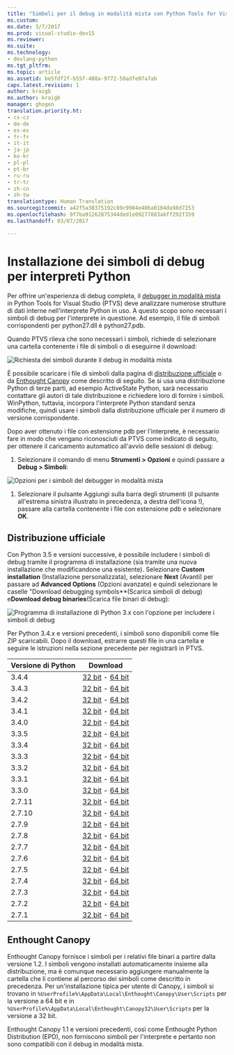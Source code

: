 ```yaml
---
title: "Simboli per il debug in modalità mista con Python Tools for Visual Studio | Microsoft Docs"
ms.custom: 
ms.date: 3/7/2017
ms.prod: visual-studio-dev15
ms.reviewer: 
ms.suite: 
ms.technology:
- devlang-python
ms.tgt_pltfrm: 
ms.topic: article
ms.assetid: be5fdf2f-b55f-488a-9772-58adfe07a7ab
caps.latest.revision: 1
author: kraigb
ms.author: kraigb
manager: ghogen
translation.priority.ht:
- cs-cz
- de-de
- es-es
- fr-fr
- it-it
- ja-jp
- ko-kr
- pl-pl
- pt-br
- ru-ru
- tr-tr
- zh-cn
- zh-tw
translationtype: Human Translation
ms.sourcegitcommit: a42f5a30375192c89c9984e40ba0104da98d7253
ms.openlocfilehash: 9f7ba91262875344ded1e09277883abff292f359
ms.lasthandoff: 03/07/2017

---
```


# <a name="installing-debugging-symbols-for-python-interpreters"></a>Installazione dei simboli di debug per interpreti Python

Per offrire un'esperienza di debug completa, il [debugger in modalità mista](debugging-mixed-mode.md) in Python Tools for Visual Studio (PTVS) deve analizzare numerose strutture di dati interne nell'interprete Python in uso. A questo scopo sono necessari i simboli di debug per l'interprete in questione. Ad esempio, il file di simboli corrispondenti per python27.dll è python27.pdb.

Quando PTVS rileva che sono necessari i simboli, richiede di selezionare una cartella contenente i file di simboli o di eseguirne il download:

![Richiesta dei simboli durante il debug in modalità mista](media/mixed-mode-debugging-symbols-required.png) 

È possibile scaricare i file di simboli dalla pagina di [distribuzione ufficiale](#official-distribution) o da [Enthought Canopy](#enthought-canopy) come descritto di seguito. Se si usa una distribuzione Python di terze parti, ad esempio ActiveState Python, sarà necessario contattare gli autori di tale distribuzione e richiedere loro di fornire i simboli. WinPython, tuttavia, incorpora l'interprete Python standard senza modifiche, quindi usare i simboli dalla distribuzione ufficiale per il numero di versione corrispondente.

Dopo aver ottenuto i file con estensione pdb per l'interprete, è necessario fare in modo che vengano riconosciuti da PTVS come indicato di seguito, per ottenere il caricamento automatico all'avvio delle sessioni di debug:

1. Selezionare il comando di menu **Strumenti > Opzioni** e quindi passare a **Debug > Simboli**:

![Opzioni per i simboli del debugger in modalità mista](media/mixed-mode-debugging-symbols.png)

1. Selezionare il pulsante Aggiungi sulla barra degli strumenti (il pulsante all'estrema sinistra illustrato in precedenza, a destra dell'icona !), passare alla cartella contenente i file con estensione pdb e selezionare **OK**.


## <a name="official-distribution"></a>Distribuzione ufficiale

Con Python 3.5 e versioni successive, è possibile includere i simboli di debug tramite il programma di installazione (sia tramite una nuova installazione che modificandone una esistente). Selezionare **Custom installation** (Installazione personalizzata), selezionare **Next** (Avanti) per passare ad **Advanced Options** (Opzioni avanzate) e quindi selezionare le caselle "Download debugging symbols**(Scarica simboli di debug) e**Download debug binaries**(Scarica file binari di debug):

![Programma di installazione di Python 3.x con l'opzione per includere i simboli di debug](media/mixed-mode-debugging-symbols-installer35.png)

Per Python 3.4.x e versioni precedenti, i simboli sono disponibili come file ZIP scaricabili. Dopo il download, estrarre questi file in una cartella e seguire le istruzioni nella sezione precedente per registrarli in PTVS.

| Versione di Python | Download | 
| --- | --- | 
| 3.4.4 | [32 bit](https://www.python.org/ftp/python/3.4.4/python-3.4.4-pdb.zip) - [64 bit](https://www.python.org/ftp/python/3.4.4/python-3.4.4.amd64-pdb.zip) |
| 3.4.3 | [32 bit](https://www.python.org/ftp/python/3.4.3/python-3.4.3-pdb.zip) - [64 bit](https://www.python.org/ftp/python/3.4.3/python-3.4.3.amd64-pdb.zip) |
| 3.4.2 | [32 bit](https://www.python.org/ftp/python/3.4.2/python-3.4.2-pdb.zip) - [64 bit](https://www.python.org/ftp/python/3.4.2/python-3.4.2.amd64-pdb.zip) |
| 3.4.1 | [32 bit](https://www.python.org/ftp/python/3.4.1/python-3.4.1-pdb.zip) - [64 bit](https://www.python.org/ftp/python/3.4.1/python-3.4.1.amd64-pdb.zip) |
| 3.4.0 | [32 bit](https://www.python.org/ftp/python/3.4.0/python-3.4.0-pdb.zip) - [64 bit](https://www.python.org/ftp/python/3.4.0/python-3.4.0.amd64-pdb.zip) |
| 3.3.5 | [32 bit](http://www.python.org/ftp/python/3.3.5/python-3.3.5-pdb.zip) - [64 bit](http://www.python.org/ftp/python/3.3.5/python-3.3.5.amd64-pdb.zip) |
| 3.3.4 | [32 bit](http://python.org/ftp/python/3.3.4/python-3.3.4-pdb.zip) - [64 bit](http://python.org/ftp/python/3.3.4/python-3.3.4.amd64-pdb.zip) |
| 3.3.3 | [32 bit](http://python.org/ftp/python/3.3.3/python-3.3.3-pdb.zip) - [64 bit](http://python.org/ftp/python/3.3.3/python-3.3.3.amd64-pdb.zip) |
| 3.3.2 | [32 bit](http://python.org/ftp/python/3.3.2/python-3.3.2-pdb.zip) - [64 bit](http://python.org/ftp/python/3.3.2/python-3.3.2.amd64-pdb.zip) |
| 3.3.1 | [32 bit](http://python.org/ftp/python/3.3.1/python-3.3.1-pdb.zip) - [64 bit](http://python.org/ftp/python/3.3.1/python-3.3.1.amd64-pdb.zip) |
| 3.3.0 | [32 bit](http://python.org/ftp/python/3.3.0/python-3.3.0-pdb.zip) - [64 bit](http://python.org/ftp/python/3.3.0/python-3.3.0.amd64-pdb.zip) |
| 2.7.11 | [32 bit](https://www.python.org/ftp/python/2.7.11/python-2.7.11-pdb.zip) - [64 bit](https://www.python.org/ftp/python/2.7.11/python-2.7.11.amd64-pdb.zip) |
| 2.7.10 | [32 bit](https://www.python.org/ftp/python/2.7.10/python-2.7.10-pdb.zip) - [64 bit](https://www.python.org/ftp/python/2.7.10/python-2.7.10.amd64-pdb.zip) |
| 2.7.9 | [32 bit](https://www.python.org/ftp/python/2.7.9/python-2.7.9-pdb.zip) - [64 bit](https://www.python.org/ftp/python/2.7.9/python-2.7.9.amd64-pdb.zip) |
| 2.7.8 | [32 bit](https://www.python.org/ftp/python/2.7.8/python-2.7.8-pdb.zip) - [64 bit](https://www.python.org/ftp/python/2.7.8/python-2.7.8.amd64-pdb.zip) |
| 2.7.7 | [32 bit](https://www.python.org/ftp/python/2.7.7/python-2.7.7-pdb.zip) - [64 bit](https://www.python.org/ftp/python/2.7.7/python-2.7.7.amd64-pdb.zip) |
| 2.7.6 | [32 bit](http://python.org/ftp/python/2.7.6/python-2.7.6-pdb.zip) - [64 bit](http://python.org/ftp/python/2.7.6/python-2.7.6.amd64-pdb.zip) |
| 2.7.5 | [32 bit](http://python.org/ftp/python/2.7.5/python-2.7.5-pdb.zip) - [64 bit](http://python.org/ftp/python/2.7.5/python-2.7.5.amd64-pdb.zip) |
| 2.7.4 | [32 bit](http://python.org/ftp/python/2.7.4/python-2.7.4-pdb.zip) - [64 bit](http://python.org/ftp/python/2.7.4/python-2.7.4.amd64-pdb.zip) |
| 2.7.3 | [32 bit](http://python.org/ftp/python/2.7.3/python-2.7.3-pdb.zip) - [64 bit](http://python.org/ftp/python/2.7.3/python-2.7.3.amd64-pdb.zip) |
| 2.7.2 | [32 bit](http://python.org/ftp/python/2.7.2/python-2.7.2-pdb.zip) - [64 bit](http://python.org/ftp/python/2.7.2/python-2.7.2.amd64-pdb.zip) |
| 2.7.1 | [32 bit](http://python.org/ftp/python/2.7.1/python-2.7.1-pdb.zip) - [64 bit](http://python.org/ftp/python/2.7.1/python-2.7.1.amd64-pdb.zip) |


## <a name="enthought-canopy"></a>Enthought Canopy

Enthought Canopy fornisce i simboli per i relativi file binari a partire dalla versione 1.2. I simboli vengono installati automaticamente insieme alla distribuzione, ma è comunque necessario aggiungere manualmente la cartella che li contiene al percorso dei simboli come descritto in precedenza. Per un'installazione tipica per utente di Canopy, i simboli si trovano in `%UserProfile%\AppData\Local\Enthought\Canopy\User\Scripts` per la versione a 64 bit e in `%UserProfile%\AppData\Local\Enthought\Canopy32\User\Scripts` per la versione a 32 bit.

Enthought Canopy 1.1 e versioni precedenti, così come Enthought Python Distribution (EPD), non forniscono simboli per l'interprete e pertanto non sono compatibili con il debug in modalità mista.
